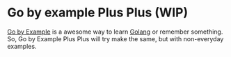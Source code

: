 # Go by example Plus Plus (WIP)
[Go by Example](https://gobyexample.com/) is a awesome way to learn [Golang](https://golang.org/) or remember something. So, Go by Example Plus Plus will try make the same, but with non-everyday examples. 

